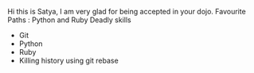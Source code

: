 Hi this is Satya,
I am very glad for being accepted in your dojo.
Favourite Paths : Python and Ruby
Deadly skills
* Git
* Python
* Ruby
* Killing history using git rebase

